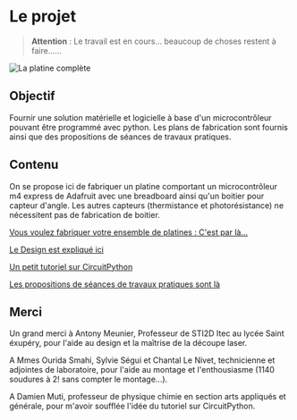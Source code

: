 # Le projet

> __Attention__ : Le travail est en cours... beaucoup de choses restent à faire......

![La platine complète](https://github.com/olivier-boesch/CircuitPython-au-lycee/raw/master/materiel/platine_experimentation/platine_compl%C3%A8te.jpg)

## Objectif
Fournir une solution matérielle et logicielle à base d'un microcontrôleur pouvant être programmé avec python.
Les plans de fabrication sont fournis ainsi que des propositions de séances de travaux pratiques.

## Contenu
On se propose ici de fabriquer un platine comportant un microcontrôleur m4 express de Adafruit
avec une breadboard ainsi qu'un boitier pour capteur d'angle. Les autres capteurs (thermistance et photorésistance) ne nécessitent pas de fabrication de boitier.

[Vous voulez fabriquer votre ensemble de platines : C'est par là...](https://olivier-boesch.github.io/CircuitPython-au-lycee/fabrication)


[Le Design est expliqué ici](https://olivier-boesch.github.io/CircuitPython-au-lycee/design)

[Un petit tutoriel sur CircuitPython](https://olivier-boesch.github.io/CircuitPython-au-lycee/circuitpython)

[Les propositions de séances de travaux pratiques sont là](https://olivier-boesch.github.io/CircuitPython-au-lycee/tp/tp_capteur)

## Merci

Un grand merci à Antony Meunier, Professeur de STI2D Itec au lycée Saint éxupéry, pour l'aide au design et la maîtrise de la découpe laser.

A Mmes Ourida Smahi, Sylvie Ségui et Chantal Le Nivet, technicienne et adjointes de laboratoire, pour l'aide au montage et l'enthousiasme (1140 soudures à 2! sans compter le montage...).

A Damien Muti, professeur de physique chimie en section arts appliqués et générale, pour m'avoir soufflée l'idée du tutoriel sur CircuitPython. 
